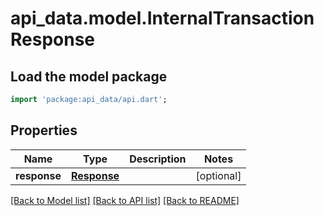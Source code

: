 # api_data.model.InternalTransactionResponse

## Load the model package
```dart
import 'package:api_data/api.dart';
```

## Properties
Name | Type | Description | Notes
------------ | ------------- | ------------- | -------------
**response** | [**Response**](Response.md) |  | [optional] 

[[Back to Model list]](../README.md#documentation-for-models) [[Back to API list]](../README.md#documentation-for-api-endpoints) [[Back to README]](../README.md)


